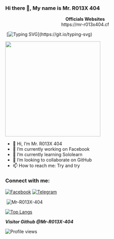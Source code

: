 ### Hi there 👋, My name is Mr. R013X 404              

<div align="center" width="50"><b> Officials Websites</b>
<br>                 
https://mr-r013x404.cf
</div>

&nbsp;[![Typing SVG](http://readme-typing-svg.herokuapp.com?color=00F700&size=36&multiline=true&width=970&height=60&lines=Hello+there%2C+fellow+%3Chackers%2F%3E+and+%3Ccoder%2F%3E!)](https://git.io/typing-svg)


<img src="https://64.media.tumblr.com/15561104f89158a49cf57fa8cfbe4a5b/9ebe49cb66aeeed6-e7/s640x960/388c8fae2ebc75d94c25fa683220122977701a0d.pnj" height="300" width="300" />


- 👋 Hi, I’m Mr. R013X 404
- 🔭 I’m currently working on Facebook
- 🌱 I’m currently learning Sololearn
- 👯 I’m looking to collaborate on GitHub
- 📫 How to reach me: Try and try




<h3 align="left">Connect with me:</h3>
<p align="left">
<a href="https://www.facebook.com/Mr.R013X.404"><img title="Facebook" src="https://img.shields.io/badge/Facebook-green?style=for-the-badge&logo=facebook"></a>
<a href="https://t.me/MR_R013X_404"><img title="Telegram" src="https://img.shields.io/badge/Telegram-blue?style=for-the-badge&logo=telegram"></a>
 

<p>&nbsp;<img align="center" src="https://github-readme-stats.vercel.app/api?username=Mr-R013X-404&theme=nord&show_icons=true&locale=en" alt="Mr-R013X-404" /></p>

[![Top Langs](https://github-readme-stats.vercel.app/api/top-langs/?username=Mr-R013X-404&langs_count=50)](https://github.com/anuraghazra/github-readme-stats)


*****Visitor Github @Mr-R013X-404*****

![Profile views](https://gpvc.arturio.dev/Mr-R013X-404)
